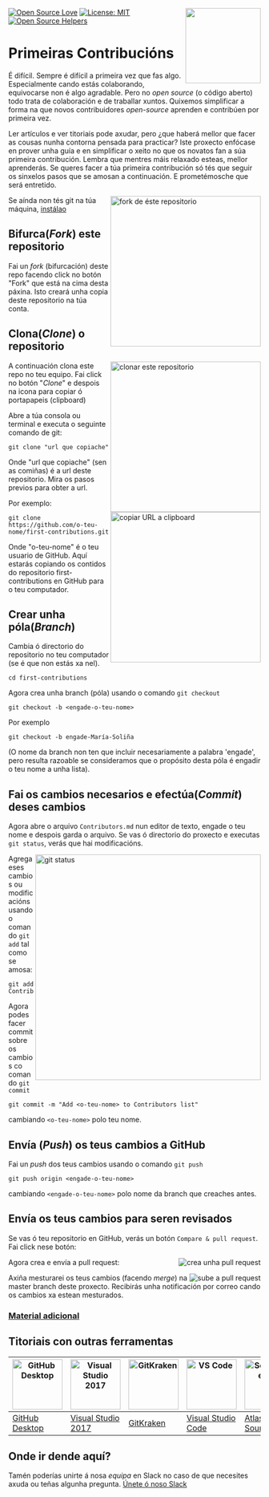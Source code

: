 [![Open Source Love](https://badges.frapsoft.com/os/v1/open-source.svg?v=103)](https://github.com/ellerbrock/open-source-badges/)
[<img align="right" width="150" src="https://firstcontributions.github.io/assets/Readme/join-slack-team.png">](https://join.slack.com/t/firstcontributors/shared_invite/zt-1hg51qkgm-Xc7HxhsiPYNN3ofX2_I8FA)
[![License: MIT](https://img.shields.io/badge/License-MIT-green.svg)](https://opensource.org/licenses/MIT)
[![Open Source Helpers](https://www.codetriage.com/roshanjossey/first-contributions/badges/users.svg)](https://www.codetriage.com/roshanjossey/first-contributions)

# Primeiras Contribucións

É difícil. Sempre é difícil a primeira vez que fas algo. Especialmente cando estás colaborando, equivocarse non é algo agradable. Pero no *open source* (o código aberto) todo trata de colaboración e de traballar xuntos. Quixemos simplificar a forma na que novos contribuidores *open-source* aprenden e contribúen por primeira vez.

Ler artículos e ver titoriais pode axudar, pero ¿que haberá mellor que facer as cousas nunha contorna pensada para practicar? Iste proxecto enfócase en prover unha guía e en simplificar o xeito no que os novatos fan a súa primeira contribución. Lembra que mentres máis relaxado esteas, mellor aprenderás. Se queres facer a túa primeira contribución só tés que seguir os sinxelos pasos que se amosan a continuación. E prometémosche que será entretido.

<img align="right" width="300" src="https://firstcontributions.github.io/assets/Readme/fork.png" alt="fork de éste repositorio" />

Se aínda non tés git na túa máquina, [ instálao ]( https://help.github.com/articles/set-up-git/ )

## Bifurca(*Fork*) este repositorio

Fai un *fork* (bifurcación) deste repo facendo click no botón "Fork" que está na cima desta páxina.
Isto creará unha copia deste repositorio na túa conta.

## Clona(*Clone*) o repositorio

<img align="right" width="300" src="https://firstcontributions.github.io/assets/Readme/clone.png" alt="clonar este repositorio" />

A continuación clona este repo no teu equipo. Fai click no botón "*Clone*" e despois na icona para copiar ó portapapeis (clipboard)

Abre a túa consola ou terminal e executa o seguinte comando de git:

```
git clone "url que copiache"
```
Onde "url que copiache" (sen as comiñas) é a url  deste repositorio. Mira os pasos previos para obter a url.

<img align="right" width="300" src="https://firstcontributions.github.io/assets/Readme/copy-to-clipboard.png" alt="copiar URL a clipboard" />

Por exemplo:
```
git clone https://github.com/o-teu-nome/first-contributions.git
```
Onde "o-teu-nome" é o teu usuario de GitHub. Aquí estarás copiando os contidos do repositorio first-contributions en GitHub para o teu computador.

## Crear unha póla(*Branch*)

Cambia ó directorio do repositorio no teu computador (se é que non estás xa nel).

```
cd first-contributions
```

Agora crea unha branch (póla) usando o comando `git checkout`

```
git checkout -b <engade-o-teu-nome>
```

Por exemplo
```
git checkout -b engade-María-Soliña
```

(O nome da branch non ten que incluir necesariamente a palabra 'engade', pero resulta razoable se consideramos que o propósito desta póla é engadir o teu nome a unha lista).

## Fai os cambios necesarios e efectúa(*Commit*) deses cambios

Agora abre o arquivo `Contributors.md` nun editor de texto, engade o teu nome e despois garda o arquivo. Se vas ó directorio do proxecto e executas `git status`, verás que hai modificacións.

<img align="right" width="450" src="https://firstcontributions.github.io/assets/Readme/git-status.png" alt="git status" />

 Agrega eses cambios ou modificacións usando o comando `git add`  tal como se amosa:

```
git add Contributors.md
```

Agora podes facer commit sobre os cambios co comando `git commit`
```
git commit -m "Add <o-teu-nome> to Contributors list"
```
cambiando `<o-teu-nome>` polo teu nome.

## Envía (*Push*) os teus cambios a GitHub

Fai un  *push* dos teus cambios usando o comando `git push`
```
git push origin <engade-o-teu-nome>
```
cambiando `<engade-o-teu-nome>` polo nome da branch que creaches antes.

## Envía os teus cambios para seren revisados

Se vas ó teu repositorio en GitHub, verás un botón `Compare & pull request`. Fai click nese botón:

<img style="float: right;" src="https://firstcontributions.github.io/assets/Readme/compare-and-pull.png" alt="crea unha pull request" />

Agora crea e envía a pull request:

<img style="float: right;" src="https://firstcontributions.github.io/assets/Readme/submit-pull-request.png" alt="sube a pull request" />

Axiña mesturarei os teus cambios (facendo *merge*) na master branch deste proxecto. Recibirás unha notificación por correo cando os cambios xa estean mesturados.

### [ Material adicional ](../additional-material/git_workflow_scenarios/additional-material.md)

## Titoriais con outras ferramentas


| <a href="../gui-tool-tutorials/github-desktop-tutorial.md"><img alt="GitHub Desktop" src="https://desktop.github.com/images/desktop-icon.svg" width="100"></a> | <a href="../gui-tool-tutorials/github-windows-vs2017-tutorial.md"><img alt="Visual Studio 2017" src="https://upload.wikimedia.org/wikipedia/commons/c/cd/Visual_Studio_2017_Logo.svg" width="100"></a> | <a href="../gui-tool-tutorials/gitkraken-tutorial.md"><img alt="GitKraken" src="https://firstcontributions.github.io/assets/gui-tool-tutorials/gitkraken-tutorial/gk-icon.png" width="100"></a> | <a href="../gui-tool-tutorials/github-windows-vs-code-tutorial.md"><img alt="VS Code" src="https://upload.wikimedia.org/wikipedia/commons/1/1c/Visual_Studio_Code_1.35_icon.png" width=100></a> | <a href="../gui-tool-tutorials/sourcetree-macos-tutorial.md"><img alt="Sourcetree App" src="https://wac-cdn.atlassian.com/dam/jcr:81b15cde-be2e-4f4a-8af7-9436f4a1b431/Sourcetree-icon-blue.svg" width=100></a> | <a href="../gui-tool-tutorials/github-windows-intellij-tutorial.md"><img alt="IntelliJ IDEA" src="https://upload.wikimedia.org/wikipedia/commons/thumb/9/9c/IntelliJ_IDEA_Icon.svg/512px-IntelliJ_IDEA_Icon.svg.png" width=100></a> |
| --- | --- | --- | --- | --- | --- |
| [GitHub Desktop](../gui-tool-tutorials/github-desktop-tutorial.md) | [Visual Studio 2017](../gui-tool-tutorials/github-windows-vs2017-tutorial.md) | [GitKraken](../gui-tool-tutorials/gitkraken-tutorial.md) | [Visual Studio Code](../gui-tool-tutorials/github-windows-vs-code-tutorial.md) | [Atlassian Sourcetree](../gui-tool-tutorials/sourcetree-macos-tutorial.md) | [IntelliJ IDEA](../gui-tool-tutorials/github-windows-intellij-tutorial.md) |

## Onde ir dende aquí?

Tamén poderías unirte á nosa *equipa* en Slack no caso de que necesites axuda ou teñas algunha pregunta. [Únete ó noso Slack](https://firstcontributors.slack.com/join/shared_invite/enQtMzE1MTYwNzI3ODQ0LTZiMDA2OGI2NTYyNjM1MTFiNTc4YTRhZTg4OWZjMzA0ZWZmY2UxYzVkMzI1ZmVmOWI4ODdkZWQwNTM2NDVmNjY)

